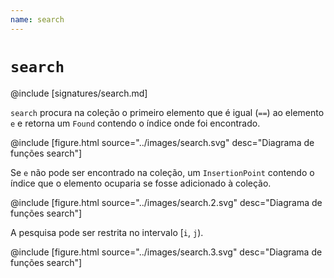 ```yaml
---
name: search
---
```


# `search`

@include [signatures/search.md]

`search` procura na coleção o primeiro elemento que é igual (`==`) ao elemento `e` e retorna um
`Found` contendo o índice onde foi encontrado.

@include [figure.html source="../images/search.svg" desc="Diagrama de funções search"]

Se `e` não pode ser encontrado na coleção, um `InsertionPoint` contendo
o índice que o elemento ocuparia se fosse adicionado à coleção.

@include [figure.html source="../images/search.2.svg" desc="Diagrama de funções search"]

A pesquisa pode ser restrita no intervalo [`i`, `j`).

@include [figure.html source="../images/search.3.svg" desc="Diagrama de funções search"]
